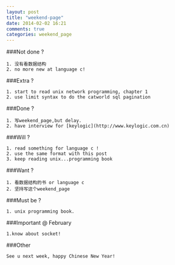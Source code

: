 ```yaml
---
layout: post
title: "weekend-page"
date: 2014-02-02 16:21
comments: true
categories: weekend_page
---
```

###Not done ?

    1. 没有看数据结构
    2. no more new at language c!

###Extra ?
	
	1. start to read unix network programming, chapter 1
	2. use limit syntax to do the catworld sql pagination
       
###Done ?

	1. 写weekend_page,but delay.
	2. have interview for [keylogic](http://www.keylogic.com.cn)
	
###Will ?

	1. read something for language c !
	2. use the same format with this post
	3. keep reading unix...programming book
	
###Want ?

	1. 看数据结构的书 or language c
	2. 坚持写这个weekend_page

###Must be ?
	
	1. unix programming book.
	
###Important @ February
	
	1.know about socket!
	
###Other 

	See u next week, happy Chinese New Year!